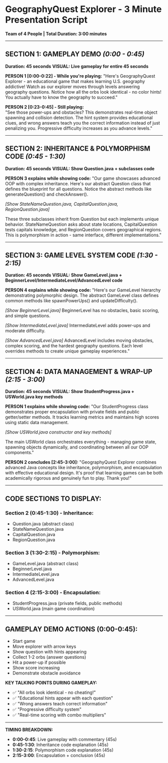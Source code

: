 # GeographyQuest Explorer - 3 Minute Presentation Script
**Team of 4 People | Total Duration: 3:00 minutes**

---

## **SECTION 1: GAMEPLAY DEMO** *(0:00 - 0:45)*
**Duration: 45 seconds**
**VISUAL: Live gameplay for entire 45 seconds**

**PERSON 1 [0:00-0:22] - While you're playing:**
"Here's GeographyQuest Explorer - an educational game that makes learning U.S. geography addictive! Watch as our explorer moves through levels answering geography questions. Notice how all the orbs look identical - no color hints! You actually have to know the geography to succeed."

**PERSON 2 [0:23-0:45] - Still playing:**  
"See those power-ups and obstacles? This demonstrates real-time object spawning and collision detection. The hint system provides educational clues, and wrong answers teach you the correct information instead of just penalizing you. Progressive difficulty increases as you advance levels."

---

## **SECTION 2: INHERITANCE & POLYMORPHISM CODE** *(0:45 - 1:30)*
**Duration: 45 seconds**
**VISUAL: Show Question.java + subclasses code**

**PERSON 3 explains while showing code:**
"Our game showcases advanced OOP with complex inheritance. Here's our abstract Question class that defines the blueprint for all questions. Notice the abstract methods like generateQuestion() and checkAnswer().

*[Show StateNameQuestion.java, CapitalQuestion.java, RegionQuestion.java]*

These three subclasses inherit from Question but each implements unique behavior. StateNameQuestion asks about state locations, CapitalQuestion tests capitals knowledge, and RegionQuestion covers geographical regions. This is polymorphism in action - same interface, different implementations."

---

## **SECTION 3: GAME LEVEL SYSTEM CODE** *(1:30 - 2:15)*
**Duration: 45 seconds**
**VISUAL: Show GameLevel.java + BeginnerLevel/IntermediateLevel/AdvancedLevel code**

**PERSON 4 explains while showing code:**
"Here's our GameLevel hierarchy demonstrating polymorphic design. The abstract GameLevel class defines common methods like spawnPowerUps() and updateDifficulty().

*[Show BeginnerLevel.java]*
BeginnerLevel has no obstacles, basic scoring, and simple questions.

*[Show IntermediateLevel.java]*
IntermediateLevel adds power-ups and moderate difficulty.

*[Show AdvancedLevel.java]*
AdvancedLevel includes moving obstacles, complex scoring, and the hardest geography questions. Each level overrides methods to create unique gameplay experiences."

---

## **SECTION 4: DATA MANAGEMENT & WRAP-UP** *(2:15 - 3:00)*
**Duration: 45 seconds**
**VISUAL: Show StudentProgress.java + USWorld.java key methods**

**PERSON 1 explains while showing code:**
"Our StudentProgress class demonstrates proper encapsulation with private fields and public getter/setter methods. It tracks learning metrics and maintains high scores using static data management.

*[Show USWorld.java constructor and key methods]*

The main USWorld class orchestrates everything - managing game state, spawning objects dynamically, and coordinating between all our OOP components."

**PERSON 2 concludes [2:45-3:00]:**
"GeographyQuest Explorer combines advanced Java concepts like inheritance, polymorphism, and encapsulation with effective educational design. It's proof that learning games can be both academically rigorous and genuinely fun to play. Thank you!"

---

## **CODE SECTIONS TO DISPLAY:**

### **Section 2 (0:45-1:30) - Inheritance:**
- Question.java (abstract class)
- StateNameQuestion.java 
- CapitalQuestion.java
- RegionQuestion.java

### **Section 3 (1:30-2:15) - Polymorphism:**
- GameLevel.java (abstract class)
- BeginnerLevel.java
- IntermediateLevel.java  
- AdvancedLevel.java

### **Section 4 (2:15-3:00) - Encapsulation:**
- StudentProgress.java (private fields, public methods)
- USWorld.java (main game coordination)

---

## **GAMEPLAY DEMO ACTIONS (0:00-0:45):**
- Start game
- Move explorer with arrow keys
- Show question with hints appearing
- Collect 1-2 orbs (answer questions)
- Hit a power-up if possible
- Show score increasing
- Demonstrate obstacle avoidance

**KEY TALKING POINTS DURING GAMEPLAY:**
- ✅ "All orbs look identical - no cheating!"
- ✅ "Educational hints appear with each question"
- ✅ "Wrong answers teach correct information"
- ✅ "Progressive difficulty system"
- ✅ "Real-time scoring with combo multipliers"

---

**TIMING BREAKDOWN:**
- **0:00-0:45**: Live gameplay with commentary (45s)
- **0:45-1:30**: Inheritance code explanation (45s)  
- **1:30-2:15**: Polymorphism code explanation (45s)
- **2:15-3:00**: Encapsulation + conclusion (45s)